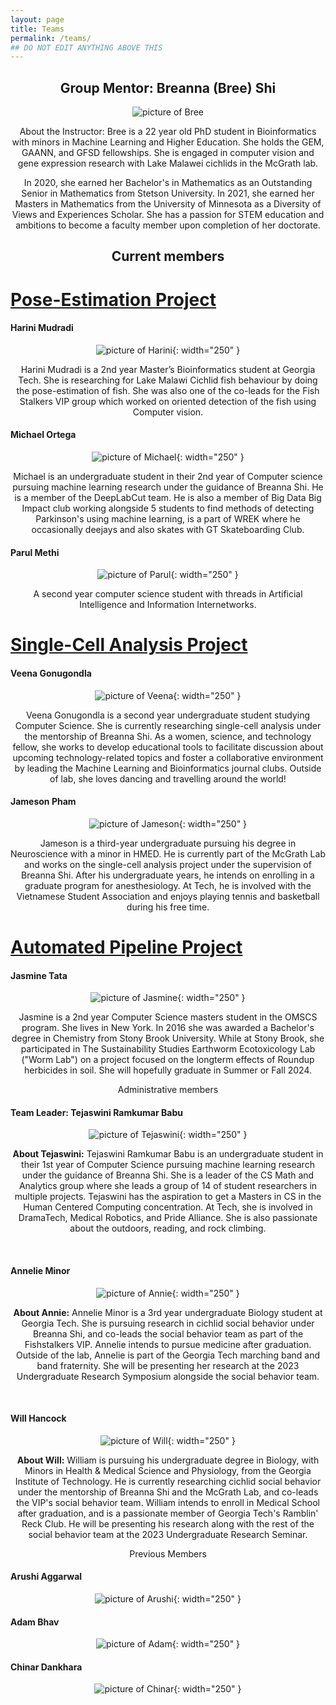 ```yaml
---
layout: page
title: Teams
permalink: /teams/
## DO NOT EDIT ANYTHING ABOVE THIS
---
```


<head>
  <style>
    p {text-align: center;}
    h2 {text-align: center;}
  </style>
</head>

<h2>Group Mentor:  Breanna (Bree) Shi</h2>

![picture of Bree ](/images/Bree_Bio.jpg)

<p>About the Instructor: Bree is a 22 year old PhD student in Bioinformatics with minors in Machine Learning and Higher Education. She holds the GEM, GAANN, and GFSD fellowships. She is engaged in computer vision and gene expression research with Lake Malawei cichlids in the McGrath lab.

In 2020, she earned her Bachelor's in Mathematics as an Outstanding Senior in Mathematics from Stetson University. In 2021, she earned her Masters in Mathematics from the University of Minnesota as a Diversity of Views and Experiences Scholar. She has a passion for STEM education and ambitions to become a faculty member upon completion of her doctorate.</p>

<h2> Current members</h2>

# [Pose-Estimation Project](/team_bios/MLVideo.md)
<h4>Harini Mudradi</h4>

![picture of Harini](/images/Harini_Mudradi.jpg){: width="250" }

<p>Harini Mudradi is a 2nd year Master’s Bioinformatics student at Georgia Tech. She is researching for Lake Malawi Cichlid fish behaviour by doing the pose-estimation of fish. She was also one of the co-leads for the Fish Stalkers VIP group which worked on oriented detection of the fish using Computer vision.</p>

<h4> Michael Ortega</h4>

![picture of Michael](/images/Michael_Ortega.jpg){: width="250" }

<p>Michael is an undergraduate student in their 2nd year of Computer science pursuing machine learning research under the guidance of Breanna Shi. He is a member of the DeepLabCut team. He is also a member of Big Data Big Impact club working alongside 5 students to find methods of detecting Parkinson's using machine learning, is a part of WREK where he occasionally deejays and also skates with GT Skateboarding Club.</p>

<h4>Parul Methi</h4>

![picture of Parul](/images/parul_methi.jpg){: width="250" }

<p>A second year computer science student with threads in Artificial Intelligence and Information Internetworks.</p>

# [Single-Cell Analysis Project](/team_bios/MLExpression.md)

<h4>Veena Gonugondla</h4>

![picture of Veena](/images/Veena_Gonugondla.png){: width="250" }

<p>Veena Gonugondla is a second year undergraduate student studying Computer Science. She is currently researching single-cell analysis under the mentorship of Breanna Shi. As a women, science, and technology fellow, she works to develop educational tools to facilitate discussion about upcoming technology-related topics and foster a collaborative environment by leading the Machine Learning and Bioinformatics journal clubs. Outside of lab, she loves dancing and travelling around the world!</p>

<h4>Jameson Pham</h4>

![picture of Jameson](/images/jameson_pham.jpg){: width="250" }

<p>Jameson is a third-year undergraduate pursuing his degree in Neuroscience with a minor in HMED. He is currently part of the McGrath Lab and works on the single-cell analysis project under the supervision of Breanna Shi. After his undergraduate years, he intends on enrolling in a graduate program for anesthesiology. At Tech, he is  involved with the Vietnamese Student Association and enjoys playing tennis and basketball during his free time.</p>


# [Automated Pipeline Project](/team_bios/MathandCS.md)

<h4>Jasmine Tata</h4>

![picture of Jasmine](/images/Jasmine_Tata.jpg){: width="250" }

<p>Jasmine is a 2nd year Computer Science masters student in the OMSCS program. She lives in New York. In 2016 she was awarded a Bachelor's degree in Chemistry from Stony Brook University. While at Stony Brook, she participated in The Sustainability Studies Earthworm Ecotoxicology Lab ("Worm Lab") on a project focused on the longterm effects of Roundup herbicides in soil. She will hopefully graduate in Summer or Fall 2024.</p>


Administrative members

<h4>Team Leader: Tejaswini Ramkumar Babu</h4>

![picture of Tejaswini](/images/teja_ramkumar.jpeg){: width="250" }

<p><strong>About Tejaswini:</strong> Tejaswini Ramkumar Babu is an undergraduate student in their 1st year of Computer Science pursuing machine learning research under the guidance of Breanna Shi. She is a leader of the CS Math and Analytics group where she leads a group of 14 of student researchers in multiple projects. Tejaswini has the aspiration to get a Masters in CS in the Human Centered Computing concentration. At Tech, she is involved in DramaTech, Medical Robotics, and Pride Alliance. She is also passionate about the outdoors, reading, and rock climbing.</p>
<br/>

<h4> Annelie Minor</h4>

![picture of Annie](/images/AnnieMinor2.jpg){: width="250" }

<p><strong>About Annie:</strong> Annelie Minor is a 3rd year undergraduate Biology student at Georgia Tech. She is pursuing research in cichlid social behavior under Breanna Shi, and co-leads the social behavior team as part of the Fishstalkers VIP. Annelie intends to pursue medicine after graduation. Outside of the lab, Annelie is part of the Georgia Tech marching band and band fraternity. She will be presenting her research at the 2023 Undergraduate Research Symposium alongside the social behavior team.</p>
<br/>

<h4> Will Hancock</h4>

![picture of Will](/images/Will_Hancock.jpg){: width="250" }

<p><strong>About Will:</strong> William is pursuing his undergraduate degree in Biology, with Minors in Health & Medical Science and Physiology, from the Georgia Institute of Technology. He is currently researching cichlid social behavior under the mentorship of Breanna Shi and the McGrath Lab, and co-leads the VIP's social behavior team. William intends to enroll in Medical School after graduation, and is a passionate member of Georgia Tech's Ramblin' Reck Club. He will be presenting his research along with the rest of the social behavior team at the 2023 Undergraduate Research Seminar.</p>


Previous Members

<h4>Arushi Aggarwal</h4>

![picture of Arushi](/images/Arushi_Aggarwal.jpg){: width="250" }

<h4>Adam Bhav </h4>

![picture of Adam](/images/Adam_Bhav.jpg){: width="250" }

<h4>Chinar Dankhara</h4>

![picture of Chinar](/images/Chinar_Dankhara.jpg){: width="250" }

<br/>
